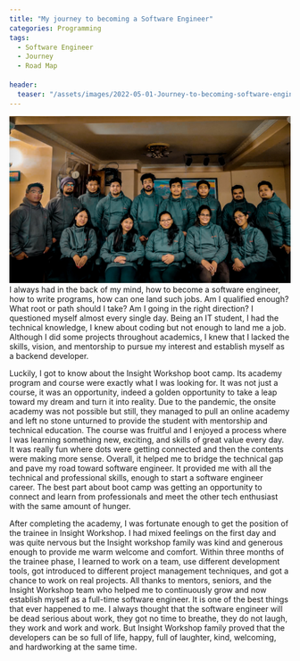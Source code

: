 ```yaml
---
title: "My journey to becoming a Software Engineer"
categories: Programming
tags:
  - Software Engineer
  - Journey
  - Road Map

header:
  teaser: "/assets/images/2022-05-01-Journey-to-becoming-software-engineer/iw-team.jpg"
---
```


![Cover Page](/assets/images/2022-05-01-Journey-to-becoming-software-engineer/iw-team.jpg)
I always had in the back of my mind, how to become a software engineer, how to write programs, how can one land such jobs. Am I qualified enough? What root or path should I take? Am I going in the right direction? I questioned myself almost every single day. Being an IT student, I had the technical knowledge, I knew about coding but not enough to land me a job. Although I did some projects throughout academics, I knew that I lacked the skills, vision, and mentorship to pursue my interest and establish myself as a backend developer.

Luckily, I got to know about the Insight Workshop boot camp. Its academy program and course were exactly what I was looking for. It was not just a course, it was an opportunity, indeed a golden opportunity to take a leap toward my dream and turn it into reality. Due to the pandemic, the onsite academy was not possible but still, they managed to pull an online academy and left no stone unturned to provide the student with mentorship and technical education. The course was fruitful and I enjoyed a process where I was learning something new, exciting, and skills of great value every day. It was really fun where dots were getting connected and then the contents were making more sense. Overall, it helped me to bridge the technical gap and pave my road toward software engineer. It provided me with all the technical and professional skills, enough to start a software engineer career. The best part about boot camp was getting an opportunity to connect and learn from professionals and meet the other tech enthusiast with the same amount of hunger.

After completing the academy, I was fortunate enough to get the position of the trainee in Insight Workshop. I had mixed feelings on the first day and was quite nervous but the Insight workshop family was kind and generous enough to provide me warm welcome and comfort. Within three months of the trainee phase, I learned to work on a team, use different development tools, got introduced to different project management techniques, and got a chance to work on real projects. All thanks to mentors, seniors, and the Insight Workshop team who helped me to continuously grow and now establish myself as a full-time software engineer. It is one of the best things that ever happened to me. I always thought that the software engineer will be dead serious about work, they got no time to breathe, they do not laugh, they work and work and work. But Insight Workshop family proved that the developers can be so full of life, happy, full of laughter, kind, welcoming, and hardworking at the same time.
